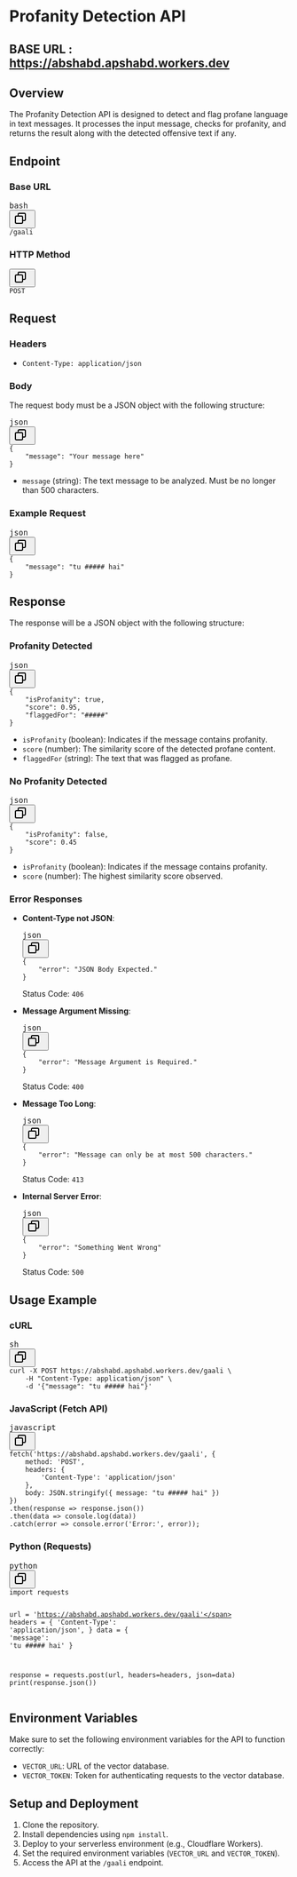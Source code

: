 <div class="markdown prose w-full break-words dark:prose-invert dark"><h1>Profanity Detection API</h1><h2>BASE URL : <a href="https://abshabd.apshabd.workers.dev">https://abshabd.apshabd.workers.dev</a></h2><h2>Overview</h2><p>The Profanity Detection API is designed to detect and flag profane language in text messages. It processes the input message, checks for profanity, and returns the result along with the detected offensive text if any.</p><h2>Endpoint</h2><h3>Base URL</h3><pre><div class="dark bg-gray-950 rounded-md border-[0.5px] border-token-border-medium"><div class="flex items-center relative text-token-text-secondary bg-token-main-surface-secondary px-4 py-2 text-xs font-sans justify-between rounded-t-md"><span>bash</span><div class="flex items-center"><span class="" data-state="closed"><button class="flex gap-1 items-center"><svg xmlns="http://www.w3.org/2000/svg" width="24" height="24" fill="none" viewBox="0 0 24 24" class="icon-sm"><path fill="currentColor" fill-rule="evenodd" d="M7 5a3 3 0 0 1 3-3h9a3 3 0 0 1 3 3v9a3 3 0 0 1-3 3h-2v2a3 3 0 0 1-3 3H5a3 3 0 0 1-3-3v-9a3 3 0 0 1 3-3h2zm2 2h5a3 3 0 0 1 3 3v5h2a1 1 0 0 0 1-1V5a1 1 0 0 0-1-1h-9a1 1 0 0 0-1 1zM5 9a1 1 0 0 0-1 1v9a1 1 0 0 0 1 1h9a1 1 0 0 0 1-1v-9a1 1 0 0 0-1-1z" clip-rule="evenodd"></path></svg>  </button></span></div></div><div class="overflow-y-auto p-4" dir="ltr"><code class="!whitespace-pre hljs language-bash">/gaali
</code></div></div></pre><h3>HTTP Method</h3><pre><div class="dark bg-gray-950 rounded-md border-[0.5px] border-token-border-medium"><div class="flex items-center relative text-token-text-secondary bg-token-main-surface-secondary px-4 py-2 text-xs font-sans justify-between rounded-t-md"><div class="flex items-center"><span class="" data-state="closed"><button class="flex gap-1 items-center"><svg xmlns="http://www.w3.org/2000/svg" width="24" height="24" fill="none" viewBox="0 0 24 24" class="icon-sm"><path fill="currentColor" fill-rule="evenodd" d="M7 5a3 3 0 0 1 3-3h9a3 3 0 0 1 3 3v9a3 3 0 0 1-3 3h-2v2a3 3 0 0 1-3 3H5a3 3 0 0 1-3-3v-9a3 3 0 0 1 3-3h2zm2 2h5a3 3 0 0 1 3 3v5h2a1 1 0 0 0 1-1V5a1 1 0 0 0-1-1h-9a1 1 0 0 0-1 1zM5 9a1 1 0 0 0-1 1v9a1 1 0 0 0 1 1h9a1 1 0 0 0 1-1v-9a1 1 0 0 0-1-1z" clip-rule="evenodd"></path></svg>  </button></span></div></div><div class="overflow-y-auto p-4" dir="ltr"><code class="!whitespace-pre hljs">POST
</code></div></div></pre><h2>Request</h2><h3>Headers</h3><ul><li><code>Content-Type: application/json</code></li></ul><h3>Body</h3><p>The request body must be a JSON object with the following structure:</p><pre><div class="dark bg-gray-950 rounded-md border-[0.5px] border-token-border-medium"><div class="flex items-center relative text-token-text-secondary bg-token-main-surface-secondary px-4 py-2 text-xs font-sans justify-between rounded-t-md"><span>json</span><div class="flex items-center"><span class="" data-state="closed"><button class="flex gap-1 items-center"><svg xmlns="http://www.w3.org/2000/svg" width="24" height="24" fill="none" viewBox="0 0 24 24" class="icon-sm"><path fill="currentColor" fill-rule="evenodd" d="M7 5a3 3 0 0 1 3-3h9a3 3 0 0 1 3 3v9a3 3 0 0 1-3 3h-2v2a3 3 0 0 1-3 3H5a3 3 0 0 1-3-3v-9a3 3 0 0 1 3-3h2zm2 2h5a3 3 0 0 1 3 3v5h2a1 1 0 0 0 1-1V5a1 1 0 0 0-1-1h-9a1 1 0 0 0-1 1zM5 9a1 1 0 0 0-1 1v9a1 1 0 0 0 1 1h9a1 1 0 0 0 1-1v-9a1 1 0 0 0-1-1z" clip-rule="evenodd"></path></svg>  </button></span></div></div><div class="overflow-y-auto p-4" dir="ltr"><code class="!whitespace-pre hljs language-json"><span class="hljs-punctuation">{</span>
    <span class="hljs-attr">"message"</span><span class="hljs-punctuation">:</span> <span class="hljs-string">"Your message here"</span>
<span class="hljs-punctuation">}</span>
</code></div></div></pre><ul><li><code>message</code> (string): The text message to be analyzed. Must be no longer than 500 characters.</li></ul><h3>Example Request</h3><pre><div class="dark bg-gray-950 rounded-md border-[0.5px] border-token-border-medium"><div class="flex items-center relative text-token-text-secondary bg-token-main-surface-secondary px-4 py-2 text-xs font-sans justify-between rounded-t-md"><span>json</span><div class="flex items-center"><span class="" data-state="closed"><button class="flex gap-1 items-center"><svg xmlns="http://www.w3.org/2000/svg" width="24" height="24" fill="none" viewBox="0 0 24 24" class="icon-sm"><path fill="currentColor" fill-rule="evenodd" d="M7 5a3 3 0 0 1 3-3h9a3 3 0 0 1 3 3v9a3 3 0 0 1-3 3h-2v2a3 3 0 0 1-3 3H5a3 3 0 0 1-3-3v-9a3 3 0 0 1 3-3h2zm2 2h5a3 3 0 0 1 3 3v5h2a1 1 0 0 0 1-1V5a1 1 0 0 0-1-1h-9a1 1 0 0 0-1 1zM5 9a1 1 0 0 0-1 1v9a1 1 0 0 0 1 1h9a1 1 0 0 0 1-1v-9a1 1 0 0 0-1-1z" clip-rule="evenodd"></path></svg>  </button></span></div></div><div class="overflow-y-auto p-4" dir="ltr"><code class="!whitespace-pre hljs language-json"><span class="hljs-punctuation">{</span>
    <span class="hljs-attr">"message"</span><span class="hljs-punctuation">:</span> <span class="hljs-string">"tu ##### hai"</span>
<span class="hljs-punctuation">}</span>
</code></div></div></pre><h2>Response</h2><p>The response will be a JSON object with the following structure:</p><h3>Profanity Detected</h3><pre><div class="dark bg-gray-950 rounded-md border-[0.5px] border-token-border-medium"><div class="flex items-center relative text-token-text-secondary bg-token-main-surface-secondary px-4 py-2 text-xs font-sans justify-between rounded-t-md"><span>json</span><div class="flex items-center"><span class="" data-state="closed"><button class="flex gap-1 items-center"><svg xmlns="http://www.w3.org/2000/svg" width="24" height="24" fill="none" viewBox="0 0 24 24" class="icon-sm"><path fill="currentColor" fill-rule="evenodd" d="M7 5a3 3 0 0 1 3-3h9a3 3 0 0 1 3 3v9a3 3 0 0 1-3 3h-2v2a3 3 0 0 1-3 3H5a3 3 0 0 1-3-3v-9a3 3 0 0 1 3-3h2zm2 2h5a3 3 0 0 1 3 3v5h2a1 1 0 0 0 1-1V5a1 1 0 0 0-1-1h-9a1 1 0 0 0-1 1zM5 9a1 1 0 0 0-1 1v9a1 1 0 0 0 1 1h9a1 1 0 0 0 1-1v-9a1 1 0 0 0-1-1z" clip-rule="evenodd"></path></svg>  </button></span></div></div><div class="overflow-y-auto p-4" dir="ltr"><code class="!whitespace-pre hljs language-json"><span class="hljs-punctuation">{</span>
    <span class="hljs-attr">"isProfanity"</span><span class="hljs-punctuation">:</span> <span class="hljs-literal"><span class="hljs-keyword">true</span></span><span class="hljs-punctuation">,</span>
    <span class="hljs-attr">"score"</span><span class="hljs-punctuation">:</span> <span class="hljs-number">0.95</span><span class="hljs-punctuation">,</span>
    <span class="hljs-attr">"flaggedFor"</span><span class="hljs-punctuation">:</span> <span class="hljs-string">"#####"</span>
<span class="hljs-punctuation">}</span>
</code></div></div></pre><ul><li><code>isProfanity</code> (boolean): Indicates if the message contains profanity.</li><li><code>score</code> (number): The similarity score of the detected profane content.</li><li><code>flaggedFor</code> (string): The text that was flagged as profane.</li></ul><h3>No Profanity Detected</h3><pre><div class="dark bg-gray-950 rounded-md border-[0.5px] border-token-border-medium"><div class="flex items-center relative text-token-text-secondary bg-token-main-surface-secondary px-4 py-2 text-xs font-sans justify-between rounded-t-md"><span>json</span><div class="flex items-center"><span class="" data-state="closed"><button class="flex gap-1 items-center"><svg xmlns="http://www.w3.org/2000/svg" width="24" height="24" fill="none" viewBox="0 0 24 24" class="icon-sm"><path fill="currentColor" fill-rule="evenodd" d="M7 5a3 3 0 0 1 3-3h9a3 3 0 0 1 3 3v9a3 3 0 0 1-3 3h-2v2a3 3 0 0 1-3 3H5a3 3 0 0 1-3-3v-9a3 3 0 0 1 3-3h2zm2 2h5a3 3 0 0 1 3 3v5h2a1 1 0 0 0 1-1V5a1 1 0 0 0-1-1h-9a1 1 0 0 0-1 1zM5 9a1 1 0 0 0-1 1v9a1 1 0 0 0 1 1h9a1 1 0 0 0 1-1v-9a1 1 0 0 0-1-1z" clip-rule="evenodd"></path></svg>  </button></span></div></div><div class="overflow-y-auto p-4" dir="ltr"><code class="!whitespace-pre hljs language-json"><span class="hljs-punctuation">{</span>
    <span class="hljs-attr">"isProfanity"</span><span class="hljs-punctuation">:</span> <span class="hljs-literal"><span class="hljs-keyword">false</span></span><span class="hljs-punctuation">,</span>
    <span class="hljs-attr">"score"</span><span class="hljs-punctuation">:</span> <span class="hljs-number">0.45</span>
<span class="hljs-punctuation">}</span>
</code></div></div></pre><ul><li><code>isProfanity</code> (boolean): Indicates if the message contains profanity.</li><li><code>score</code> (number): The highest similarity score observed.</li></ul><h3>Error Responses</h3><ul><li><p><strong>Content-Type not JSON</strong>:</p><pre><div class="dark bg-gray-950 rounded-md border-[0.5px] border-token-border-medium"><div class="flex items-center relative text-token-text-secondary bg-token-main-surface-secondary px-4 py-2 text-xs font-sans justify-between rounded-t-md"><span>json</span><div class="flex items-center"><span class="" data-state="closed"><button class="flex gap-1 items-center"><svg xmlns="http://www.w3.org/2000/svg" width="24" height="24" fill="none" viewBox="0 0 24 24" class="icon-sm"><path fill="currentColor" fill-rule="evenodd" d="M7 5a3 3 0 0 1 3-3h9a3 3 0 0 1 3 3v9a3 3 0 0 1-3 3h-2v2a3 3 0 0 1-3 3H5a3 3 0 0 1-3-3v-9a3 3 0 0 1 3-3h2zm2 2h5a3 3 0 0 1 3 3v5h2a1 1 0 0 0 1-1V5a1 1 0 0 0-1-1h-9a1 1 0 0 0-1 1zM5 9a1 1 0 0 0-1 1v9a1 1 0 0 0 1 1h9a1 1 0 0 0 1-1v-9a1 1 0 0 0-1-1z" clip-rule="evenodd"></path></svg>  </button></span></div></div><div class="overflow-y-auto p-4" dir="ltr"><code class="!whitespace-pre hljs language-json"><span class="hljs-punctuation">{</span>
    <span class="hljs-attr">"error"</span><span class="hljs-punctuation">:</span> <span class="hljs-string">"JSON Body Expected."</span>
<span class="hljs-punctuation">}</span>
</code></div></div></pre><p>Status Code: <code>406</code></p></li><li><p><strong>Message Argument Missing</strong>:</p><pre><div class="dark bg-gray-950 rounded-md border-[0.5px] border-token-border-medium"><div class="flex items-center relative text-token-text-secondary bg-token-main-surface-secondary px-4 py-2 text-xs font-sans justify-between rounded-t-md"><span>json</span><div class="flex items-center"><span class="" data-state="closed"><button class="flex gap-1 items-center"><svg xmlns="http://www.w3.org/2000/svg" width="24" height="24" fill="none" viewBox="0 0 24 24" class="icon-sm"><path fill="currentColor" fill-rule="evenodd" d="M7 5a3 3 0 0 1 3-3h9a3 3 0 0 1 3 3v9a3 3 0 0 1-3 3h-2v2a3 3 0 0 1-3 3H5a3 3 0 0 1-3-3v-9a3 3 0 0 1 3-3h2zm2 2h5a3 3 0 0 1 3 3v5h2a1 1 0 0 0 1-1V5a1 1 0 0 0-1-1h-9a1 1 0 0 0-1 1zM5 9a1 1 0 0 0-1 1v9a1 1 0 0 0 1 1h9a1 1 0 0 0 1-1v-9a1 1 0 0 0-1-1z" clip-rule="evenodd"></path></svg>  </button></span></div></div><div class="overflow-y-auto p-4" dir="ltr"><code class="!whitespace-pre hljs language-json"><span class="hljs-punctuation">{</span>
    <span class="hljs-attr">"error"</span><span class="hljs-punctuation">:</span> <span class="hljs-string">"Message Argument is Required."</span>
<span class="hljs-punctuation">}</span>
</code></div></div></pre><p>Status Code: <code>400</code></p></li><li><p><strong>Message Too Long</strong>:</p><pre><div class="dark bg-gray-950 rounded-md border-[0.5px] border-token-border-medium"><div class="flex items-center relative text-token-text-secondary bg-token-main-surface-secondary px-4 py-2 text-xs font-sans justify-between rounded-t-md"><span>json</span><div class="flex items-center"><span class="" data-state="closed"><button class="flex gap-1 items-center"><svg xmlns="http://www.w3.org/2000/svg" width="24" height="24" fill="none" viewBox="0 0 24 24" class="icon-sm"><path fill="currentColor" fill-rule="evenodd" d="M7 5a3 3 0 0 1 3-3h9a3 3 0 0 1 3 3v9a3 3 0 0 1-3 3h-2v2a3 3 0 0 1-3 3H5a3 3 0 0 1-3-3v-9a3 3 0 0 1 3-3h2zm2 2h5a3 3 0 0 1 3 3v5h2a1 1 0 0 0 1-1V5a1 1 0 0 0-1-1h-9a1 1 0 0 0-1 1zM5 9a1 1 0 0 0-1 1v9a1 1 0 0 0 1 1h9a1 1 0 0 0 1-1v-9a1 1 0 0 0-1-1z" clip-rule="evenodd"></path></svg>  </button></span></div></div><div class="overflow-y-auto p-4" dir="ltr"><code class="!whitespace-pre hljs language-json"><span class="hljs-punctuation">{</span>
    <span class="hljs-attr">"error"</span><span class="hljs-punctuation">:</span> <span class="hljs-string">"Message can only be at most 500 characters."</span>
<span class="hljs-punctuation">}</span>
</code></div></div></pre><p>Status Code: <code>413</code></p></li><li><p><strong>Internal Server Error</strong>:</p><pre><div class="dark bg-gray-950 rounded-md border-[0.5px] border-token-border-medium"><div class="flex items-center relative text-token-text-secondary bg-token-main-surface-secondary px-4 py-2 text-xs font-sans justify-between rounded-t-md"><span>json</span><div class="flex items-center"><span class="" data-state="closed"><button class="flex gap-1 items-center"><svg xmlns="http://www.w3.org/2000/svg" width="24" height="24" fill="none" viewBox="0 0 24 24" class="icon-sm"><path fill="currentColor" fill-rule="evenodd" d="M7 5a3 3 0 0 1 3-3h9a3 3 0 0 1 3 3v9a3 3 0 0 1-3 3h-2v2a3 3 0 0 1-3 3H5a3 3 0 0 1-3-3v-9a3 3 0 0 1 3-3h2zm2 2h5a3 3 0 0 1 3 3v5h2a1 1 0 0 0 1-1V5a1 1 0 0 0-1-1h-9a1 1 0 0 0-1 1zM5 9a1 1 0 0 0-1 1v9a1 1 0 0 0 1 1h9a1 1 0 0 0 1-1v-9a1 1 0 0 0-1-1z" clip-rule="evenodd"></path></svg>  </button></span></div></div><div class="overflow-y-auto p-4" dir="ltr"><code class="!whitespace-pre hljs language-json"><span class="hljs-punctuation">{</span>
    <span class="hljs-attr">"error"</span><span class="hljs-punctuation">:</span> <span class="hljs-string">"Something Went Wrong"</span>
<span class="hljs-punctuation">}</span>
</code></div></div></pre><p>Status Code: <code>500</code></p></li></ul><h2>Usage Example</h2><h3>cURL</h3><pre><div class="dark bg-gray-950 rounded-md border-[0.5px] border-token-border-medium"><div class="flex items-center relative text-token-text-secondary bg-token-main-surface-secondary px-4 py-2 text-xs font-sans justify-between rounded-t-md"><span>sh</span><div class="flex items-center"><span class="" data-state="closed"><button class="flex gap-1 items-center"><svg xmlns="http://www.w3.org/2000/svg" width="24" height="24" fill="none" viewBox="0 0 24 24" class="icon-sm"><path fill="currentColor" fill-rule="evenodd" d="M7 5a3 3 0 0 1 3-3h9a3 3 0 0 1 3 3v9a3 3 0 0 1-3 3h-2v2a3 3 0 0 1-3 3H5a3 3 0 0 1-3-3v-9a3 3 0 0 1 3-3h2zm2 2h5a3 3 0 0 1 3 3v5h2a1 1 0 0 0 1-1V5a1 1 0 0 0-1-1h-9a1 1 0 0 0-1 1zM5 9a1 1 0 0 0-1 1v9a1 1 0 0 0 1 1h9a1 1 0 0 0 1-1v-9a1 1 0 0 0-1-1z" clip-rule="evenodd"></path></svg>  </button></span></div></div><div class="overflow-y-auto p-4" dir="ltr"><code class="!whitespace-pre hljs language-sh">curl -X POST https://abshabd.apshabd.workers.dev/gaali \
    -H <span class="hljs-string">"Content-Type: application/json"</span> \
    -d <span class="hljs-string">'{"message": "tu ##### hai"}'</span>
</code></div></div></pre><h3>JavaScript (Fetch API)</h3><pre><div class="dark bg-gray-950 rounded-md border-[0.5px] border-token-border-medium"><div class="flex items-center relative text-token-text-secondary bg-token-main-surface-secondary px-4 py-2 text-xs font-sans justify-between rounded-t-md"><span>javascript</span><div class="flex items-center"><span class="" data-state="closed"><button class="flex gap-1 items-center"><svg xmlns="http://www.w3.org/2000/svg" width="24" height="24" fill="none" viewBox="0 0 24 24" class="icon-sm"><path fill="currentColor" fill-rule="evenodd" d="M7 5a3 3 0 0 1 3-3h9a3 3 0 0 1 3 3v9a3 3 0 0 1-3 3h-2v2a3 3 0 0 1-3 3H5a3 3 0 0 1-3-3v-9a3 3 0 0 1 3-3h2zm2 2h5a3 3 0 0 1 3 3v5h2a1 1 0 0 0 1-1V5a1 1 0 0 0-1-1h-9a1 1 0 0 0-1 1zM5 9a1 1 0 0 0-1 1v9a1 1 0 0 0 1 1h9a1 1 0 0 0 1-1v-9a1 1 0 0 0-1-1z" clip-rule="evenodd"></path></svg>  </button></span></div></div><div class="overflow-y-auto p-4" dir="ltr"><code class="!whitespace-pre hljs language-javascript"><span class="hljs-title function_">fetch</span>(<span class="hljs-string">'https://abshabd.apshabd.workers.dev/gaali'</span>, {
    <span class="hljs-attr">method</span>: <span class="hljs-string">'POST'</span>,
    <span class="hljs-attr">headers</span>: {
        <span class="hljs-string">'Content-Type'</span>: <span class="hljs-string">'application/json'</span>
    },
    <span class="hljs-attr">body</span>: <span class="hljs-title class_">JSON</span>.<span class="hljs-title function_">stringify</span>({ <span class="hljs-attr">message</span>: <span class="hljs-string">"tu ##### hai"</span> })
})
.<span class="hljs-title function_">then</span>(<span class="hljs-function"><span class="hljs-params">response</span> =&gt;</span> response.<span class="hljs-title function_">json</span>())
.<span class="hljs-title function_">then</span>(<span class="hljs-function"><span class="hljs-params">data</span> =&gt;</span> <span class="hljs-variable language_">console</span>.<span class="hljs-title function_">log</span>(data))
.<span class="hljs-title function_">catch</span>(<span class="hljs-function"><span class="hljs-params">error</span> =&gt;</span> <span class="hljs-variable language_">console</span>.<span class="hljs-title function_">error</span>(<span class="hljs-string">'Error:'</span>, error));
</code></div></div></pre><h3>Python (Requests)</h3><pre><div class="dark bg-gray-950 rounded-md border-[0.5px] border-token-border-medium"><div class="flex items-center relative text-token-text-secondary bg-token-main-surface-secondary px-4 py-2 text-xs font-sans justify-between rounded-t-md"><span>python</span><div class="flex items-center"><span class="" data-state="closed"><button class="flex gap-1 items-center"><svg xmlns="http://www.w3.org/2000/svg" width="24" height="24" fill="none" viewBox="0 0 24 24" class="icon-sm"><path fill="currentColor" fill-rule="evenodd" d="M7 5a3 3 0 0 1 3-3h9a3 3 0 0 1 3 3v9a3 3 0 0 1-3 3h-2v2a3 3 0 0 1-3 3H5a3 3 0 0 1-3-3v-9a3 3 0 0 1 3-3h2zm2 2h5a3 3 0 0 1 3 3v5h2a1 1 0 0 0 1-1V5a1 1 0 0 0-1-1h-9a1 1 0 0 0-1 1zM5 9a1 1 0 0 0-1 1v9a1 1 0 0 0 1 1h9a1 1 0 0 0 1-1v-9a1 1 0 0 0-1-1z" clip-rule="evenodd"></path></svg>  </button></span></div></div><div class="overflow-y-auto p-4" dir="ltr"><code class="!whitespace-pre hljs language-python"><span class="hljs-keyword">import</span> requests

url = <span class="hljs-string">'https://abshabd.apshabd.workers.dev/gaali'</span>
headers = {
    <span class="hljs-string">'Content-Type'</span>: <span class="hljs-string">'application/json'</span>,
}
data = {
    <span class="hljs-string">'message'</span>: <span class="hljs-string">'tu ##### hai'</span>
}

response = requests.post(url, headers=headers, json=data)
<span class="hljs-built_in">print</span>(response.json())
</code></div></div></pre><h2>Environment Variables</h2><p>Make sure to set the following environment variables for the API to function correctly:</p><ul><li><code>VECTOR_URL</code>: URL of the vector database.</li><li><code>VECTOR_TOKEN</code>: Token for authenticating requests to the vector database.</li></ul><h2>Setup and Deployment</h2><ol><li>Clone the repository.</li><li>Install dependencies using <code>npm install</code>.</li><li>Deploy to your serverless environment (e.g., Cloudflare Workers).</li><li>Set the required environment variables (<code>VECTOR_URL</code> and <code>VECTOR_TOKEN</code>).</li><li>Access the API at the <code>/gaali</code> endpoint.</li></ol></div>
